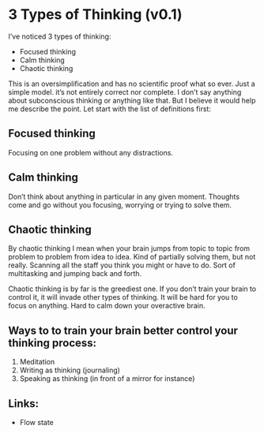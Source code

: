 # 3 Types of Thinking (v0.1)

I’ve noticed 3 types of thinking:
* Focused thinking
* Calm thinking
* Chaotic thinking

This is an oversimplification and has no scientific proof what so ever. Just a simple model. it’s not entirely correct nor complete. I don’t say anything about subconscious thinking or anything like that. But I believe it would help me describe the point. Let start with the list of definitions first:

## Focused thinking

Focusing on one problem without any distractions.


## Calm thinking

Don’t think about anything in particular in any given moment. Thoughts come and go without you focusing, worrying or trying to solve them.

## Chaotic thinking

By chaotic thinking I mean when your brain jumps from topic to topic from problem to problem from idea to idea. Kind of partially solving them, but not really. Scanning all the staff you think you might or have to do. Sort of multitasking and jumping back and forth.

Chaotic thinking is by far is the greediest one. If you don’t train your brain to control it, it will invade other types of thinking. It will be hard for you to focus on anything. Hard to calm down your overactive brain.

## Ways to to train your brain better control your thinking process:

1. Meditation
2. Writing as thinking (journaling)
3. Speaking as thinking (in front of a mirror for instance)

## Links:

* Flow state
